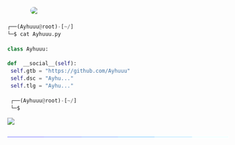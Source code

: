 <!-- <p align=center><img width=90% src="banner.gif"></img></p> -->



<p align="center">
  <img style="border-radius: 15px; display: block; margin: 0 auto; margin-bottom: 20px;" width="400" src="https://cdn.discordapp.com/attachments/1161659081933725708/1161683332304732281/8651710210e256e447e410b141d2ba0c.jpg?ex=653930e9&is=6526bbe9&hm=ab2cc9b1ea4331e635b37b280c600cf3ff2fe1128a1ad8e8ec6ea36b98e2147f&">
</p>












```python
┌──(Ayhuuu@root)-[~/]
└─$ cat Ayhuuu.py

class Ayhuuu:

def  __social__(self):
 self.gtb = "https://github.com/Ayhuuu"
 self.dsc = "Ayhu..." 
 self.tlg = "Ayhu..."
  
 ┌──(Ayhuuu@root)-[~/]
 └─$
```


 



















![](https://raw.githubusercontent.com/Sutil/Sutil/2b2fad3bf54522bb30c8c170591fc68ff51b69e6/github-contribution-grid-snake2.svg)

<a href="https://github.com/Ayhuuu/"><img src="https://raw.githubusercontent.com/Ayhuuu/Ayhuuu/main/img/a.gif"></a>

